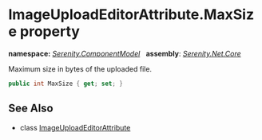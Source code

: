 # ImageUploadEditorAttribute.MaxSize property
**namespace:** *[Serenity.ComponentModel](../../README.md#serenity.componentmodel-namespace)*   **assembly**: *[Serenity.Net.Core](../../README.md)*

Maximum size in bytes of the uploaded file.

```csharp
public int MaxSize { get; set; }
```

## See Also

* class [ImageUploadEditorAttribute](../ImageUploadEditorAttribute.md)
